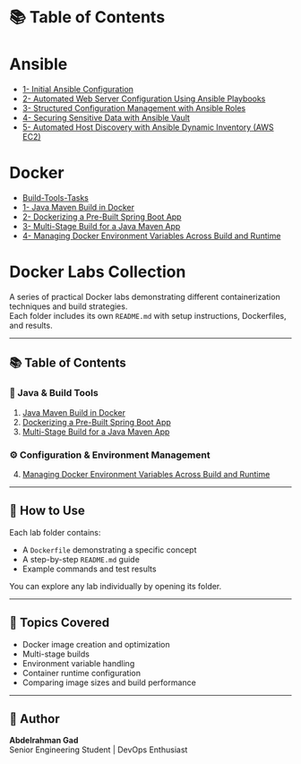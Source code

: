 # 📚 Table of Contents
# Ansible
- [1- Initial Ansible Configuration](#1--initial-ansible-configuration)
- [2- Automated Web Server Configuration Using Ansible Playbooks](#2--automated-web-server-configuration-using-ansible-playbooks)
- [3- Structured Configuration Management with Ansible Roles](#3--structured-configuration-management-with-ansible-roles)
- [4- Securing Sensitive Data with Ansible Vault](#4--securing-sensitive-data-with-ansible-vault)
- [5- Automated Host Discovery with Ansible Dynamic Inventory (AWS EC2)](#5--automated-host-discovery-with-ansible-dynamic-inventory-aws-ec2)
# Docker
- [Build-Tools-Tasks](#build-tools-tasks)
- [1- Java Maven Build in Docker](#1--java-maven-build-in-docker)
- [2- Dockerizing a Pre-Built Spring Boot App](#2--dockerizing-a-pre-built-spring-boot-app)
- [3- Multi-Stage Build for a Java Maven App](#3--multi-stage-build-for-a-java-maven-app)
- [4- Managing Docker Environment Variables Across Build and Runtime](#4--managing-docker-environment-variables-across-build-and-runtime)

# Docker Labs Collection

A series of practical Docker labs demonstrating different containerization techniques and build strategies.  
Each folder includes its own `README.md` with setup instructions, Dockerfiles, and results.

---

## 📚 Table of Contents

### 🧱 Java & Build Tools
1. [Java Maven Build in Docker](Docker/2-Docker-Build-Approaches)
2. [Dockerizing a Pre-Built Spring Boot App](Docker/2-Docker-Build-Approaches)
3. [Multi-Stage Build for a Java Maven App](Docker/2-Docker-Build-Approaches)

### ⚙️ Configuration & Environment Management
4. [Managing Docker Environment Variables Across Build and Runtime](Docker/2-Environment-Variables)

---

## 🚀 How to Use

Each lab folder contains:
- A `Dockerfile` demonstrating a specific concept
- A step-by-step `README.md` guide
- Example commands and test results

You can explore any lab individually by opening its folder.

---

## 🧠 Topics Covered

- Docker image creation and optimization  
- Multi-stage builds  
- Environment variable handling  
- Container runtime configuration  
- Comparing image sizes and build performance  

---

## 🧩 Author

**Abdelrahman Gad**  
Senior Engineering Student | DevOps Enthusiast  

